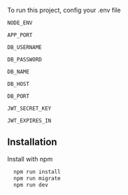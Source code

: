 To run this project, config your .env file

`NODE_ENV`

`APP_PORT`

`DB_USERNAME`

`DB_PASSWORD`

`DB_NAME`

`DB_HOST`

`DB_PORT`

`JWT_SECRET_KEY`

`JWT_EXPIRES_IN`

## Installation

Install with npm

```bash
  npm run install
  npm run migrate
  npm run dev
```
